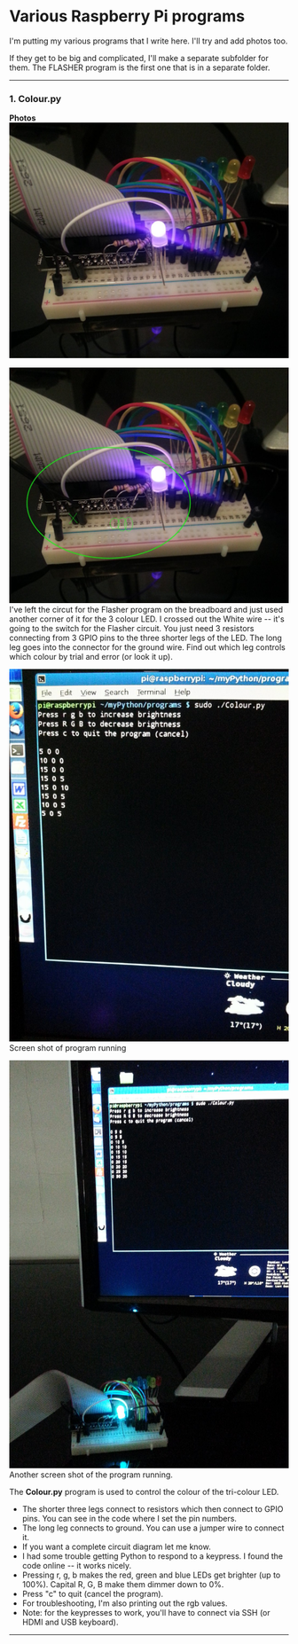 Various Raspberry Pi programs
=============================

I'm putting my various programs that I write here. I'll try and add photos too.

If they get to be big and complicated, I'll make a separate subfolder for them.  The FLASHER program is the first one that is in a separate folder.

----

### 1. Colour.py

**Photos**
![Circuit](https://raw.githubusercontent.com/salamander2/RaspberryPi/master/programs/TriColour_a.jpg)


![Part of circuit that is used for this project](https://raw.githubusercontent.com/salamander2/RaspberryPi/master/programs/TriColour_b.jpg)
I've left the circut for the Flasher program on the breadboard and just used another corner of it for the 3 colour LED.
I crossed out the White wire -- it's going to the switch for the Flasher circuit. You just need 3 resistors connecting from 3 GPIO pins to the three shorter legs of the LED. The long leg goes into the connector for the ground wire. Find out which leg controls which colour by trial and error (or look it up).

![Screen shot of program running](https://raw.githubusercontent.com/salamander2/RaspberryPi/master/programs/TriColour_c.jpg)
Screen shot of program running

![another screen shot](https://raw.githubusercontent.com/salamander2/RaspberryPi/master/programs/TriColour_d.jpg)
Another screen shot of the program running.

The **Colour.py** program is used to control the colour of the tri-colour LED.
  * The shorter three legs connect to resistors which then connect to GPIO pins. You can see in the code where I set the pin numbers.
  * The long leg connects to ground. You can use a jumper wire to connect it. 
  * If you want a complete circuit diagram let me know.
  * I had some trouble getting Python to respond to a keypress. I found the code online -- it works nicely.
  * Pressing r, g, b makes the red, green and blue LEDs get brighter (up to 100%). Capital R, G, B make them dimmer down to 0%.  
  * Press "c" to quit (cancel the program).
  * For troubleshooting, I'm also printing out the rgb values. 
  * Note: for the keypresses to work, you'll have to connect via SSH (or HDMI and USB keyboard).

----
